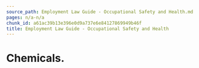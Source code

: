 ```yaml
---
source_path: Employment Law Guide - Occupational Safety and Health.md
pages: n/a-n/a
chunk_id: a61ac39b13e396e0d9a737e6e84127869949b46f
title: Employment Law Guide - Occupational Safety and Health
---
```

# Chemicals.

